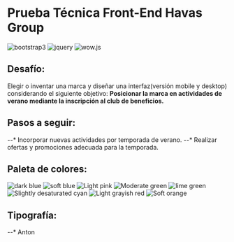 # Prueba Técnica Front-End Havas Group

![bootstrap3](https://img.shields.io/badge/bootstrap3--green.svg)
![jquery](https://img.shields.io/badge/jquery--blue.svg)
![wow.js](https://img.shields.io/badge/wow.js--red.svg)


## Desafío:

Elegir o inventar una marca y diseñar una interfaz(versión mobile y desktop) considerando el siguiente objetivo: **Posicionar la marca en actividades de verano mediante la inscripción al club de beneficios.**

## Pasos a seguir:

--* Incorporar nuevas actividades por temporada de verano.
--* Realizar ofertas y promociones adecuada para la temporada.

## Paleta de colores:

![dark blue](https://www.colorhexa.com/0d1225.png)
![soft blue](https://www.colorhexa.com/4c9cf1.png)
![Light pink](https://www.colorhexa.com/ff5992.png)
![Moderate green](https://www.colorhexa.com/a4d555.png)
![lime green](https://www.colorhexa.com/dae9e4.png)
![Slightly desaturated cyan](https://www.colorhexa.com/8bcbcb.png)
![Light grayish red](https://www.colorhexa.com/ecc7cd.png)
![Soft orange](https://www.colorhexa.com/fdae84.png)

## Tipografía:

--* Anton






